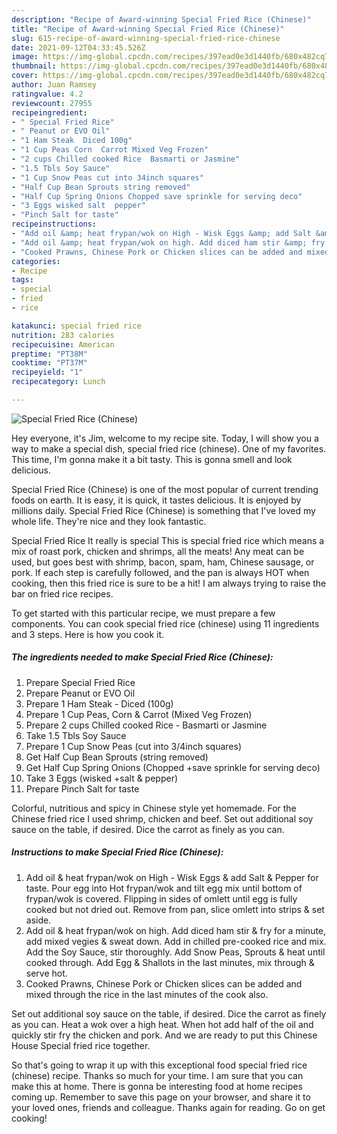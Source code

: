 ```yaml
---
description: "Recipe of Award-winning Special Fried Rice (Chinese)"
title: "Recipe of Award-winning Special Fried Rice (Chinese)"
slug: 615-recipe-of-award-winning-special-fried-rice-chinese
date: 2021-09-12T04:33:45.526Z
image: https://img-global.cpcdn.com/recipes/397ead0e3d1440fb/680x482cq70/special-fried-rice-chinese-recipe-main-photo.jpg
thumbnail: https://img-global.cpcdn.com/recipes/397ead0e3d1440fb/680x482cq70/special-fried-rice-chinese-recipe-main-photo.jpg
cover: https://img-global.cpcdn.com/recipes/397ead0e3d1440fb/680x482cq70/special-fried-rice-chinese-recipe-main-photo.jpg
author: Juan Ramsey
ratingvalue: 4.2
reviewcount: 27955
recipeingredient:
- " Special Fried Rice"
- " Peanut or EVO Oil"
- "1 Ham Steak  Diced 100g"
- "1 Cup Peas Corn  Carrot Mixed Veg Frozen"
- "2 cups Chilled cooked Rice  Basmarti or Jasmine"
- "1.5 Tbls Soy Sauce"
- "1 Cup Snow Peas cut into 34inch squares"
- "Half Cup Bean Sprouts string removed"
- "Half Cup Spring Onions Chopped save sprinkle for serving deco"
- "3 Eggs wisked salt  pepper"
- "Pinch Salt for taste"
recipeinstructions:
- "Add oil &amp; heat frypan/wok on High - Wisk Eggs &amp; add Salt &amp; Pepper for taste. Pour egg into Hot frypan/wok and tilt egg mix until bottom of frypan/wok is covered. Flipping in sides of omlett until egg is fully cooked but not dried out. Remove from pan, slice omlett into strips &amp; set aside."
- "Add oil &amp; heat frypan/wok on high. Add diced ham stir &amp; fry for a minute, add mixed vegies &amp; sweat down. Add in chilled pre-cooked rice and mix. Add the Soy Sauce, stir thoroughly. Add Snow Peas, Sprouts &amp; heat until cooked through. Add Egg &amp; Shallots in the last minutes, mix through &amp; serve hot."
- "Cooked Prawns, Chinese Pork or Chicken slices can be added and mixed through the rice in the last minutes of the cook also."
categories:
- Recipe
tags:
- special
- fried
- rice

katakunci: special fried rice 
nutrition: 283 calories
recipecuisine: American
preptime: "PT38M"
cooktime: "PT37M"
recipeyield: "1"
recipecategory: Lunch

---
```



![Special Fried Rice (Chinese)](https://img-global.cpcdn.com/recipes/397ead0e3d1440fb/680x482cq70/special-fried-rice-chinese-recipe-main-photo.jpg)

Hey everyone, it's Jim, welcome to my recipe site. Today, I will show you a way to make a special dish, special fried rice (chinese). One of my favorites. This time, I'm gonna make it a bit tasty. This is gonna smell and look delicious.

Special Fried Rice (Chinese) is one of the most popular of current trending foods on earth. It is easy, it is quick, it tastes delicious. It is enjoyed by millions daily. Special Fried Rice (Chinese) is something that I've loved my whole life. They're nice and they look fantastic.

Special Fried Rice It really is special This is special fried rice which means a mix of roast pork, chicken and shrimps, all the meats! Any meat can be used, but goes best with shrimp, bacon, spam, ham, Chinese sausage, or pork. If each step is carefully followed, and the pan is always HOT when cooking, then this fried rice is sure to be a hit! I am always trying to raise the bar on fried rice recipes.


To get started with this particular recipe, we must prepare a few components. You can cook special fried rice (chinese) using 11 ingredients and 3 steps. Here is how you cook it.

<!--inarticleads1-->

##### The ingredients needed to make Special Fried Rice (Chinese):

1. Prepare  Special Fried Rice
1. Prepare  Peanut or EVO Oil
1. Prepare 1 Ham Steak - Diced (100g)
1. Prepare 1 Cup Peas, Corn &amp; Carrot (Mixed Veg Frozen)
1. Prepare 2 cups Chilled cooked Rice - Basmarti or Jasmine
1. Take 1.5 Tbls Soy Sauce
1. Prepare 1 Cup Snow Peas (cut into 3/4inch squares)
1. Get Half Cup Bean Sprouts (string removed)
1. Get Half Cup Spring Onions (Chopped +save sprinkle for serving deco)
1. Take 3 Eggs (wisked +salt &amp; pepper)
1. Prepare Pinch Salt for taste


Colorful, nutritious and spicy in Chinese style yet homemade. For the Chinese fried rice I used shrimp, chicken and beef. Set out additional soy sauce on the table, if desired. Dice the carrot as finely as you can. 

<!--inarticleads2-->

##### Instructions to make Special Fried Rice (Chinese):

1. Add oil &amp; heat frypan/wok on High - Wisk Eggs &amp; add Salt &amp; Pepper for taste. Pour egg into Hot frypan/wok and tilt egg mix until bottom of frypan/wok is covered. Flipping in sides of omlett until egg is fully cooked but not dried out. Remove from pan, slice omlett into strips &amp; set aside.
1. Add oil &amp; heat frypan/wok on high. Add diced ham stir &amp; fry for a minute, add mixed vegies &amp; sweat down. Add in chilled pre-cooked rice and mix. Add the Soy Sauce, stir thoroughly. Add Snow Peas, Sprouts &amp; heat until cooked through. Add Egg &amp; Shallots in the last minutes, mix through &amp; serve hot.
1. Cooked Prawns, Chinese Pork or Chicken slices can be added and mixed through the rice in the last minutes of the cook also.


Set out additional soy sauce on the table, if desired. Dice the carrot as finely as you can. Heat a wok over a high heat. When hot add half of the oil and quickly stir fry the chicken and pork. And we are ready to put this Chinese House Special fried rice together. 

So that's going to wrap it up with this exceptional food special fried rice (chinese) recipe. Thanks so much for your time. I am sure that you can make this at home. There is gonna be interesting food at home recipes coming up. Remember to save this page on your browser, and share it to your loved ones, friends and colleague. Thanks again for reading. Go on get cooking!
